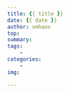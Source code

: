 ```yaml
---
title: {{ title }}
date: {{ date }}
author: xmhans
top: 
summary: 
tags:
    - 
categories:
    - 
img: 

---
```

